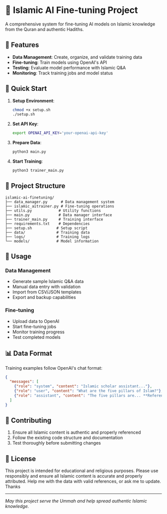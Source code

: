 # 🕌 Islamic AI Fine-tuning Project

A comprehensive system for fine-tuning AI models on Islamic knowledge from the Quran and authentic Hadiths.

## 🎯 Features

- **Data Management**: Create, organize, and validate training data
- **Fine-tuning**: Train models using OpenAI's API
- **Testing**: Evaluate model performance with Islamic Q&A
- **Monitoring**: Track training jobs and model status

## 🚀 Quick Start

1. **Setup Environment**:
   ```bash
   chmod +x setup.sh
   ./setup.sh
   ```

2. **Set API Key**:
   ```bash
   export OPENAI_API_KEY='your-openai-api-key'
   ```

3. **Prepare Data**:
   ```bash
   python3 main.py
   ```

4. **Start Training**:
   ```bash
   python3 trainer_main.py
   ```

## 📁 Project Structure

```
islamic-ai-finetuning/
├── data_manager.py      # Data management system
├── islamic_aitrainer.py # Fine-tuning operations
├── utils.py            # Utility functions
├── main.py             # Data manager interface
├── trainer_main.py     # Training interface
├── requirements.txt    # Dependencies
├── setup.sh           # Setup script
├── data/              # Training data
├── logs/              # Training logs
└── models/            # Model information
```

## 🔧 Usage

### Data Management
- Generate sample Islamic Q&A data
- Manual data entry with validation
- Import from CSV/JSON templates
- Export and backup capabilities

### Fine-tuning
- Upload data to OpenAI
- Start fine-tuning jobs
- Monitor training progress
- Test completed models

## 📊 Data Format

Training examples follow OpenAI's chat format:
```json
{
  "messages": [
    {"role": "system", "content": "Islamic scholar assistant..."},
    {"role": "user", "content": "What are the five pillars of Islam?"},
    {"role": "assistant", "content": "The five pillars are... **Reference:** Sahih al-Bukhari 8"}
  ]
}
```

## 🤝 Contributing

1. Ensure all Islamic content is authentic and properly referenced
2. Follow the existing code structure and documentation
3. Test thoroughly before submitting changes

## 📜 License

This project is intended for educational and religious purposes. Please use responsibly and ensure all Islamic content is accurate and properly attributed. Help me with the data with valid references, or ask me to update. Thanks

---

*May this project serve the Ummah and help spread authentic Islamic knowledge.*
